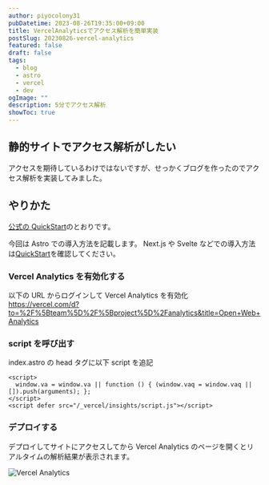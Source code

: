```yaml
---
author: piyocolony31
pubDatetime: 2023-08-26T19:35:00+09:00
title: VercelAnalyticsでアクセス解析を簡単実装
postSlug: 20230826-vercel-analytics
featured: false
draft: false
tags:
  - blog
  - astro
  - vercel
  - dev
ogImage: ""
description: 5分でアクセス解析
showToc: true
---
```


## 静的サイトでアクセス解析がしたい

アクセスを期待しているわけではないですが、せっかくブログを作ったのでアクセス解析を実装してみました。

## やりかた

[公式の QuickStart](https://vercel.com/docs/analytics/quickstart)のとおりです。

今回は Astro での導入方法を記載します。
Next.js や Svelte などでの導入方法は[QuickStart](https://vercel.com/docs/analytics/quickstart)を確認してください。

### Vercel Analytics を有効化する

以下の URL からログインして Vercel Analytics を有効化
https://vercel.com/d?to=%2F%5Bteam%5D%2F%5Bproject%5D%2Fanalytics&title=Open+Web+Analytics

### script を呼び出す

index.astro の head タグに以下 script を追記

```
<script>
  window.va = window.va || function () { (window.vaq = window.vaq || []).push(arguments); };
</script>
<script defer src="/_vercel/insights/script.js"></script>
```

### デプロイする

デプロイしてサイトにアクセスしてから Vercel Analytics のページを開くとリアルタイムの解析結果が表示されます。

![Vercel Analytics](/assets/post/20230826-vercel-analytics.png)
